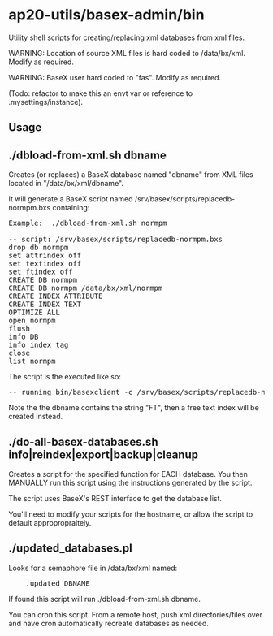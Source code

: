 ap20-utils/basex-admin/bin
==========================

Utility shell scripts for creating/replacing xml databases from xml files.

WARNING: Location of source XML files is hard coded to /data/bx/xml. Modify as required.

WARNING: BaseX user hard coded to "fas". Modify as required.

(Todo: refactor to make this an envt var or reference to .mysettings/instance).

Usage
-----

./dbload-from-xml.sh dbname
---------------------------

Creates (or replaces) a BaseX database named "dbname" from XML files located in "/data/bx/xml/dbname".

It will generate a BaseX script named /srv/basex/scripts/replacedb-normpm.bxs containing:
<pre>
Example:  ./dbload-from-xml.sh normpm

-- script: /srv/basex/scripts/replacedb-normpm.bxs
drop db normpm
set attrindex off
set textindex off
set ftindex off
CREATE DB normpm
CREATE DB normpm /data/bx/xml/normpm
CREATE INDEX ATTRIBUTE
CREATE INDEX TEXT
OPTIMIZE ALL
open normpm
flush
info DB
info index tag
close
list normpm
</pre>

The script is the executed like so:
<pre>
-- running bin/basexclient -c /srv/basex/scripts/replacedb-normpm.bxs
</pre>

Note the the dbname contains the string "FT", then a free text index will be created instead.

./do-all-basex-databases.sh info|reindex|export|backup|cleanup
--------------------------------------------------------------

Creates a script for the specified function for EACH database. You then MANUALLY run this script using the instructions generated by the script.

The script uses BaseX's REST interface to get the database list.

You'll need to modify your scripts for the hostname, or allow the script to default appropropraitely.

./updated_databases.pl
----------------------

Looks for a semaphore file in /data/bx/xml named:
<pre>
    .updated_DBNAME
</pre>

If found this script will run ./dbload-from-xml.sh dbname.

You can cron this script. From a remote host, push xml directories/files over and have cron automatically recreate databases as needed.
